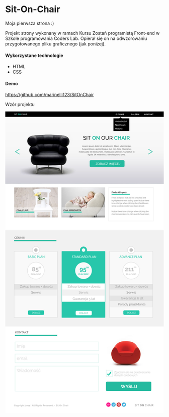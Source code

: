 # Sit-On-Chair

Moja pierwsza strona :)

Projekt strony wykonany w ramach Kursu Zostań programistą Front-end w Szkole programowania Coders Lab.
Opierał się on na odwzorowaniu przygotowanego pliku graficznego (jak poniżej).

#### Wykorzystane technologie
* HTML
* CSS

#### Demo
https://github.com/marinelli123/SitOnChair

Wzór projektu

![Wzór projektu](https://github.com/marinelli123/SitOnChair/blob/master/images/wzor.jpg)
